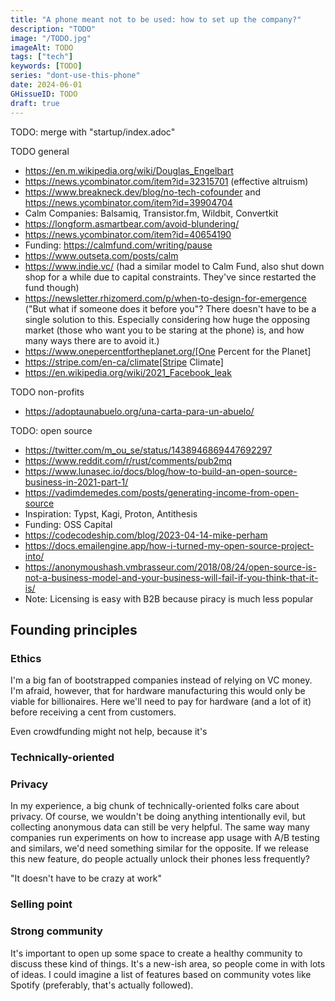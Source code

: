 ```yaml
---
title: "A phone meant not to be used: how to set up the company?"
description: "TODO"
image: "/TODO.jpg"
imageAlt: TODO
tags: ["tech"]
keywords: [TODO]
series: "dont-use-this-phone"
date: 2024-06-01
GHissueID: TODO
draft: true
---
```


TODO: merge with "startup/index.adoc"

TODO general

- https://en.m.wikipedia.org/wiki/Douglas_Engelbart
- https://news.ycombinator.com/item?id=32315701 (effective altruism)
- https://www.breakneck.dev/blog/no-tech-cofounder and https://news.ycombinator.com/item?id=39904704
- Calm Companies: Balsamiq, Transistor.fm, Wildbit, Convertkit
- https://longform.asmartbear.com/avoid-blundering/
- https://news.ycombinator.com/item?id=40654190
- Funding: https://calmfund.com/writing/pause
- https://www.outseta.com/posts/calm
- https://www.indie.vc/ (had a similar model to Calm Fund, also shut down shop for a while due to capital constraints. They've since restarted the fund though)
- https://newsletter.rhizomerd.com/p/when-to-design-for-emergence ("But what if someone does it before you"? There doesn't have to be a single solution to this. Especially considering how huge the opposing market (those who want you to be staring at the phone) is, and how many ways there are to avoid it.)
- https://www.onepercentfortheplanet.org/[One Percent for the Planet]
- https://stripe.com/en-ca/climate[Stripe Climate]
- https://en.wikipedia.org/wiki/2021_Facebook_leak

TODO non-profits

- https://adoptaunabuelo.org/una-carta-para-un-abuelo/

TODO: open source

- https://twitter.com/m_ou_se/status/1438946869447692297
- https://www.reddit.com/r/rust/comments/pub2mq
- https://www.lunasec.io/docs/blog/how-to-build-an-open-source-business-in-2021-part-1/
- https://vadimdemedes.com/posts/generating-income-from-open-source
- Inspiration: Typst, Kagi, Proton, Antithesis
- Funding: OSS Capital
- https://codecodeship.com/blog/2023-04-14-mike-perham
- https://docs.emailengine.app/how-i-turned-my-open-source-project-into/
- https://anonymoushash.vmbrasseur.com/2018/08/24/open-source-is-not-a-business-model-and-your-business-will-fail-if-you-think-that-it-is/
- Note: Licensing is easy with B2B because piracy is much less popular

## Founding principles

### Ethics

I'm a big fan of bootstrapped companies instead of relying on VC money. I'm afraid, however, that for hardware manufacturing this would only be viable for billionaires. Here we'll need to pay for hardware (and a lot of it) before receiving a cent from customers.

Even crowdfunding might not help, because it's

### Technically-oriented

### Privacy

In my experience, a big chunk of technically-oriented folks care about privacy. Of course, we wouldn't be doing anything intentionally evil, but collecting anonymous data can still be very helpful. The same way many companies run experiments on how to increase app usage with A/B testing and similars, we'd need something similar for the opposite. If we release this new feature, do people actually unlock their phones less frequently?

"It doesn't have to be crazy at work"

### Selling point

### Strong community

It's important to open up some space to create a healthy community to discuss these kind of things. It's a new-ish area, so people come in with lots of ideas. I could imagine a list of features based on community votes like Spotify (preferably, that's actually followed).
